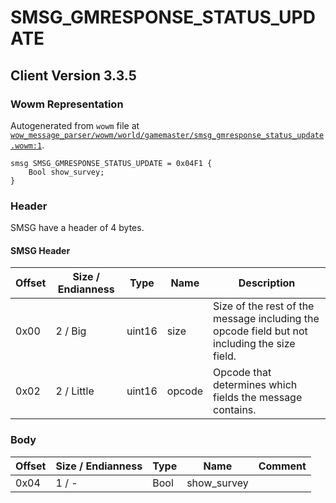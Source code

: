 # SMSG_GMRESPONSE_STATUS_UPDATE

## Client Version 3.3.5

### Wowm Representation

Autogenerated from `wowm` file at [`wow_message_parser/wowm/world/gamemaster/smsg_gmresponse_status_update.wowm:1`](https://github.com/gtker/wow_messages/tree/main/wow_message_parser/wowm/world/gamemaster/smsg_gmresponse_status_update.wowm#L1).
```rust,ignore
smsg SMSG_GMRESPONSE_STATUS_UPDATE = 0x04F1 {
    Bool show_survey;
}
```
### Header

SMSG have a header of 4 bytes.

#### SMSG Header

| Offset | Size / Endianness | Type   | Name   | Description |
| ------ | ----------------- | ------ | ------ | ----------- |
| 0x00   | 2 / Big           | uint16 | size   | Size of the rest of the message including the opcode field but not including the size field.|
| 0x02   | 2 / Little        | uint16 | opcode | Opcode that determines which fields the message contains.|

### Body

| Offset | Size / Endianness | Type | Name | Comment |
| ------ | ----------------- | ---- | ---- | ------- |
| 0x04 | 1 / - | Bool | show_survey |  |

